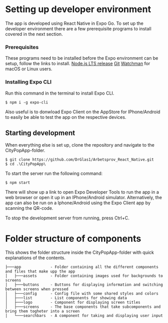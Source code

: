 Setting up developer environment
======================

The app is developed using React Native in Expo Go. To set up the developer environment there are a few prerequisite programs to install covered in the next section.

### Prerequisites

These programs need to be installed before the Expo environment can be setup, follow the links to install.
[Node.js LTS release](https://nodejs.org/en/)
[Git](https://git-scm.com/)
[Watchman](https://facebook.github.io/watchman/docs/install#buildinstall) for macOS or Linux users.

### Installing Expo CLI

Run this command in the terminal to install Expo CLI.
```
$ npm i -g expo-cli
```
Also useful is to donwload Expo Client on the AppStore for IPhone/Android to easily be able to test the app on the respective devices. 

Starting development
---------------------

When everything else is set up, clone the repository and navigate to the CityPopApp-folder.
```
$ git clone https://github.com/DrGlas1/Arbetsprov_React_Native.git
$ cd .\CityPopApp\
```
To start the server run the following command:
```
$ npm start
```

There will show up a link to open Expo Developer Tools to run the app in a web browser or open it up in an IPhone/Android simulator. Alternatively, the app can also be run on a Iphone/Android using the Expo Client app by scanning the QR-code.

To stop the development server from running, press Ctrl+C.

Folder structure of components
======================

This shows the folder structure inside the CityPopApp-folder with quick explanations of the contents.
```
├───app             - Folder containing all the different components and files that make upp the app
│   ├───assets      - Folder containing images used for backgrounds to screens
│   ├───buttons     - Buttons for displaying information and switching between screens when pressed
│   ├───config      - Config file with some shared styles and colors 
│   ├───list        - List components for showing data
│   ├───logo        - Component for displaying screen titles
│   ├───screens     - The base components that take subcomponents and bring them togheter into a screen
│   └───searchbars  - A component for taking and displaying user input
```


